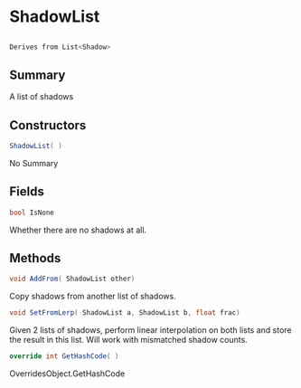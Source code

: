 # ShadowList

## 
```c#
Derives from List<Shadow>
```

## Summary

A list of shadows
## Constructors

```c#
ShadowList( ) 
```
No Summary
## Fields

```c#
bool IsNone
```
Whether there are no shadows at all.
## Methods

```c#
void AddFrom( ShadowList other) 
```
Copy shadows from another list of shadows.
```c#
void SetFromLerp( ShadowList a, ShadowList b, float frac) 
```
Given 2 lists of shadows, perform linear interpolation on both lists and store the result in this list.
Will work with mismatched shadow counts.
```c#
override int GetHashCode( ) 
```
OverridesObject.GetHashCode
